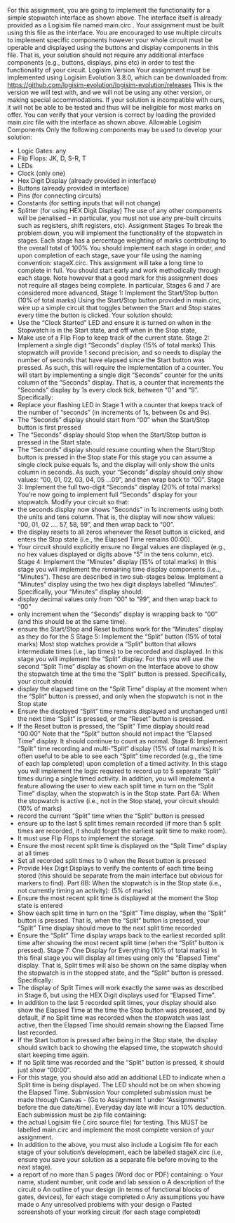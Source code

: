 For this assignment, you are going to implement the functionality for a simple stopwatch interface
as shown above. The interface itself is already provided as a Logisim file named main.circ . Your
assignment must be built using this file as the interface. You are encouraged to use multiple circuits
to implement specific components however your whole circuit must be operable and displayed using
the buttons and display components in this file. That is, your solution should not require any
additional interface components (e.g., buttons, displays, pins etc) in order to test the functionality of
your circuit.
Logisim Version
Your assignment must be implemented using Logisim Evolution 3.8.0, which can be downloaded
from: https://github.com/logisim-evolution/logisim-evolution/releases
This is the version we will test with, and we will not be using any other version, or making special
accommodations. If your solution is incompatible with ours, it will not be able to be tested and thus
will be ineligible for most marks on offer.
You can verify that your version is correct by loading the provided main.circ file with the interface as
shown above.
Allowable Logisim Components
Only the following components may be used to develop your solution:
- Logic Gates: any
- Flip Flops: JK, D, S-R, T
- LEDs
- Clock (only one)
- Hex Digit Display (already provided in interface)
- Buttons (already provided in interface)
- Pins (for connecting circuits)
- Constants (for setting inputs that will not change)
- Splitter (for using HEX Digit Display)
The use of any other components will be penalised – in particular, you must not use any pre-built
circuits such as registers, shift registers, etc).
Assignment Stages
To break the problem down, you will implement the functionality of the stopwatch in stages. Each
stage has a percentage weighting of marks contributing to the overall total of 100% You should
implement each stage in order, and upon completion of each stage, save your file using the naming
convention: stageX.circ.
This assignment will take a long time to complete in full. You should start early and work
methodically through each stage. Note however that a good mark for this assignment does not
require all stages being complete. In particular, Stages 6 and 7 are considered more advanced,
Stage 1: Implement the Start/Stop button (10% of total marks)
Using the Start/Stop button provided in main.circ, wire up a simple circuit that toggles between the
Start and Stop states every time the button is clicked. Your solution should:
- Use the “Clock Started” LED and ensure it is turned on when in the Stopwatch is in the Start
state, and off when in the Stop state,
- Make use of a Flip Flop to keep track of the current state.
Stage 2: Implement a single digit “Seconds” display (15% of total marks)
This stopwatch will provide 1 second precision, and so needs to display the number of seconds that
have elapsed since the Start button was pressed. As such, this will require the implementation of a
counter. You will start by implementing a single digit “Seconds” counter for the units column of the
“Seconds” display. That is, a counter that increments the “Seconds” display by 1s every clock tick,
between “0” and “9”. Specifically:
- Replace your flashing LED in Stage 1 with a counter that keeps track of the number of
“seconds” (in increments of 1s, between 0s and 9s).
- The “Seconds” display should start from “00” when the Start/Stop button is first pressed
- The “Seconds” display should Stop when the Start/Stop button is pressed in the Start state.
- The “Seconds” display should resume counting when the Start/Stop button is pressed in the
Stop state
For this stage you can assume a single clock pulse equals 1s, and the display will only show the
units column in seconds. As such, your “Seconds” display should only show values: “00, 01, 02, 03,
04, 05 ...09”, and then wrap back to “00”.
Stage 3: Implement the full two-digit “Seconds” display (20% of total marks)
You’re now going to implement full “Seconds” display for your stopwatch. Modify your circuit so
that:
- the seconds display now shows “Seconds” in 1s increments using both the units and tens
column. That is, the display will now show values: “00, 01, 02 .... 57, 58, 59”, and then wrap
back to “00”.
- the display resets to all zeros whenever the Reset button is clicked, and enters the Stop state
(i.e., the Elapsed Time remains 00:00).
- Your circuit should explicitly ensure no illegal values are displayed (e.g., no hex values
displayed or digits above “5” in the tens column, etc).
Stage 4: Implement the “Minutes” display (15% of total marks)
In this stage you will implement the remaining time display components (i.e.., “Minutes”). These are
described in two sub-stages below. Implement a “Minutes” display using the two hex digit displays
labelled “Minutes”. Specifically, your “Minutes” display should:
- display decimal values only from “00” to “99”, and then wrap back to “00”
- only increment when the “Seconds” display is wrapping back to “00” (and this should be at the
same time).
- ensure the Start/Stop and Reset buttons work for the “Minutes” display as they do for the S
Stage 5: Implement the “Split” button (15% of total marks)
Most stop watches provide a “Split” button that allows intermediate times (i.e., lap times) to be
recorded and displayed. In this stage you will implement the “Split” display. For this you will use
the second “Split Time” display as shown on the Interface above to show the stopwatch time at the
time the “Split” button is pressed.
Specifically, your circuit should:
- display the elapsed time on the “Split Time” display at the moment when the “Split” button is
pressed, and only when the stopwatch is not in the Stop state
- Ensure the displayed “Split” time remains displayed and unchanged until the next time “Split”
is pressed, or the “Reset” button is pressed.
- If the Reset button is pressed, the “Split” Time display should read “00:00”
Note that the “Split” button should not impact the “Elapsed Time” display. It should continue to
count as normal.
Stage 6: Implement “Split” time recording and multi-”Split” display (15% of total
marks)
It is often useful to be able to see each “Split” time recorded (e.g., the time of each lap completed)
upon completion of a timed activity. In this stage you will implement the logic required to record up
to 5 separate “Split” times during a single timed activity. In addition, you will implement a feature
allowing the user to view each split time in turn on the “Split Time” display, when the stopwatch is in
the Stop state.
Part 6A: When the stopwatch is active (i.e., not in the Stop state), your circuit should: (10% of
marks)
- record the current “Split” time when the “Split” button is pressed
- ensure up to the last 5 split times remain recorded (if more than 5 split times are recorded, it
should forget the earliest split time to make room).
- It must use Flip Flops to implement the storage.
- Ensure the most recent split time is displayed on the “Split Time” display at all times
- Set all recorded split times to 0 when the Reset button is pressed
- Provide Hex Digit Displays to verify the contents of each time being stored (this should be
separate from the main interface but obvious for markers to find).
Part 6B: When the stopwatch is in the Stop state (i.e., not currently timing an activity): (5% of
marks)
- Ensure the most recent split time is displayed at the moment the Stop state is entered
- Show each split time in turn on the “Split” Time display, when the “Split” button is pressed.
That is, when the “Split” button is pressed, your “Split” Time display should move to the next
split time recorded
- Ensure the “Split” Time display wraps back to the earliest recorded split time after showing the
most recent split time (when the “Split” button is pressed).
Stage 7: One Display for Everything (10% of total marks)
In this final stage you will display all times using only the “Elapsed Time” display. That is, Split times
will also be shown on the same display when the stopwatch is in the stopped state, and the “Split”
button is pressed.
Specifically:
- The display of Split Times will work exactly the same was as described in Stage 6, but using the
HEX Digit displays used for “Elapsed Time”.
- In addition to the last 5 recorded split times, your display should also show the Elapsed Time at
the time the Stop button was pressed, and by default, if no Split time was recorded when the
stopwatch was last active, then the Elapsed Time should remain showing the Elapsed Time last
recorded.
- If the Start button is pressed after being in the Stop state, the display should switch back to
showing the elapsed time, the stopwatch should start keeping time again.
- If no Split time was recorded and the “Split” button is pressed, it should just show “00:00”.
- For this stage, you should also add an additional LED to indicate when a Split time is being
displayed. The LED should not be on when showing the Elapsed Time.
Submission
Your completed submission must be made through Canvas - (Go to Assignment 1 under
“Assignments” before the due date/time).
Everyday day late will incur a 10% deduction.
Each submission must be zip file containing:
- the actual Logisim file (.circ source file) for testing. This MUST be labelled main.circ and
implement the most complete version of your assignment.
- In addition to the above, you must also include a Logisim file for each stage of your solution’s
development, each be labelled stageX.circ (i.e, ensure you save your solution as a separate file
before moving to the next stage).
- a report of no more than 5 pages (Word doc or PDF) containing:
o Your name, student number, unit code and lab session
o A description of the circuit
o An outline of your design (in terms of functional blocks of gates, devices), for each
stage completed
o Any assumptions you have made
o Any unresolved problems with your design
o Pasted screenshots of your working circuit (for each stage completed)
